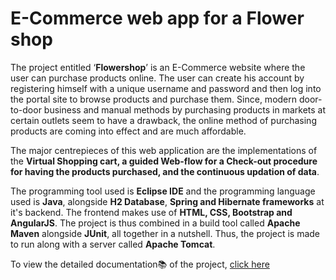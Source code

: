 # E-Commerce web app for a Flower shop

The project entitled ‘**Flowershop**’ is an E-Commerce website where the user can purchase products online. The user can create his account by registering himself with a unique username and password and then log into the portal site to browse products and purchase them. Since, modern door-to-door business and manual methods by purchasing products in markets at certain outlets seem to have a drawback, the online method of purchasing products are coming into effect and are much affordable.

The major centrepieces of this web application are the implementations of the **Virtual Shopping cart, a guided Web-flow for a Check-out procedure for having the products purchased, and the continuous updation of data**.

The programming tool used is **Eclipse IDE** and the programming language used is **Java**, alongside **H2 Database**, **Spring and Hibernate frameworks** at it's backend. The frontend makes use of **HTML, CSS, Bootstrap and AngularJS**. The project is thus combined in a build tool called **Apache Maven** alongside **JUnit**, all together in a nutshell. Thus, the project is made to run along with a server called **Apache Tomcat**.

To view the detailed documentation:books: of the project, [click here](https://github.com/alfredaugustin/alfredniitshoppingcart/wiki)
